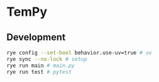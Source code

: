 # TemPy

## Development

```sh
rye config --set-bool behavior.use-uv=true # uv
rye sync --no-lock # setup
rye run main # main.py
rye run test # pytest
```
